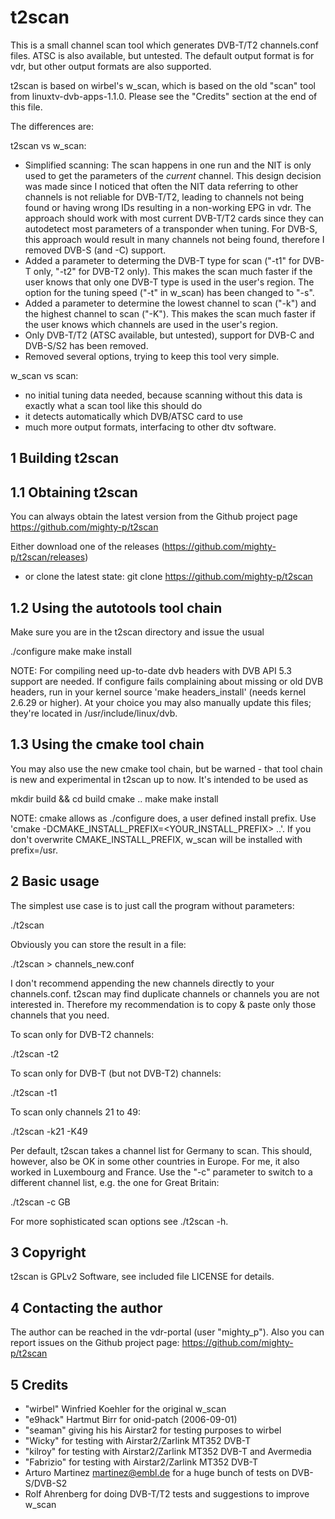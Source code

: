 t2scan
======

This is a small channel scan tool which generates DVB-T/T2 channels.conf files.
ATSC is also available, but untested. 
The default output format is for vdr, but other output formats are also supported.

t2scan is based on wirbel's w_scan, which is based on the old "scan" tool from 
linuxtv-dvb-apps-1.1.0. Please see the "Credits" section at the end of this file.

The differences are:

t2scan vs w_scan:
- Simplified scanning: The scan happens in one run and the NIT is only used to get the parameters of the *current* channel. This design decision was made since I noticed that often the NIT data referring to other channels is not reliable for DVB-T/T2, leading to channels not being found or having wrong IDs resulting in a non-working EPG in vdr. The approach should work with most current DVB-T/T2 cards since they can autodetect most parameters of a transponder when tuning. For DVB-S, this approach would result in many channels not being found, therefore I removed DVB-S (and -C) support.
- Added a parameter to determing the DVB-T type for scan ("-t1" for DVB-T only, "-t2" for DVB-T2 only). This makes the scan much faster if the user knows that only one DVB-T type is used in the user's region. The option for the tuning speed ("-t" in w_scan) has been changed to "-s".
- Added a parameter to determine the lowest channel to scan ("-k") and the highest channel to scan ("-K"). This makes the scan much faster if the user knows which channels are used in the user's region.
- Only DVB-T/T2 (ATSC available, but untested), support for DVB-C and DVB-S/S2 has been removed.
- Removed several options, trying to keep this tool very simple.

w_scan vs scan:
- no initial tuning data needed, because scanning without this data is exactly
  what a scan tool like this should do
- it detects automatically which DVB/ATSC card to use
- much more output formats, interfacing to other dtv software.

1 Building t2scan
-----------------

1.1 Obtaining t2scan
--------------------
You can always obtain the latest version from the Github project page
https://github.com/mighty-p/t2scan

Either download one of the releases (https://github.com/mighty-p/t2scan/releases)
- or clone the latest state: git clone https://github.com/mighty-p/t2scan


1.2 Using the autotools tool chain
----------------------------------
Make sure you are in the t2scan directory and issue the usual

./configure
make
make install

NOTE: For compiling need up-to-date dvb headers with DVB API 5.3 support
are needed. If configure fails complaining about missing or old DVB headers,
run in your kernel source 'make headers_install' 
(needs kernel 2.6.29 or higher).
At your choice you may also manually update this files; they're located
in /usr/include/linux/dvb.

1.3 Using the cmake tool chain
------------------------------
You may also use the new cmake tool chain, but be warned - that tool chain is
new and experimental in t2scan up to now. It's intended to be used as

mkdir build && cd build
cmake ..
make
make install

NOTE: cmake allows as ./configure does, a user defined install prefix.
      Use 'cmake -DCMAKE_INSTALL_PREFIX=<YOUR_INSTALL_PREFIX> ..'. If you don't
      overwrite CMAKE_INSTALL_PREFIX, w_scan will be installed with prefix=/usr.

2 Basic usage
-------------

The simplest use case is to just call the program without parameters:

./t2scan

Obviously you can store the result in a file:

./t2scan > channels_new.conf

I don't recommend appending the new channels directly to your channels.conf. t2scan
may find duplicate channels or channels you are not interested in. Therefore my
recommendation is to copy & paste only those channels that you need.

To scan only for DVB-T2 channels:

./t2scan -t2

To scan only for DVB-T (but not DVB-T2) channels:

./t2scan -t1

To scan only channels 21 to 49:

./t2scan -k21 -K49

Per default, t2scan takes a channel list for Germany to scan. This should, however, also be
OK in some other countries in Europe. For me, it also worked in Luxembourg and France.
Use the "-c" parameter to switch to a different channel list, e.g. the one for Great Britain:

./t2scan -c GB

For more sophisticated scan options see ./t2scan -h.

3 Copyright
-----------
t2scan is GPLv2 Software, see included file LICENSE for details.

4 Contacting the author
-----------------------
The author can be reached in the vdr-portal (user "mighty_p"). Also you can report issues
on the Github project page: https://github.com/mighty-p/t2scan

5 Credits
---------
- "wirbel" Winfried Koehler for the original w_scan
- "e9hack" Hartmut Birr for onid-patch (2006-09-01)
- "seaman" giving his his Airstar2 for testing purposes to wirbel
- "Wicky" for testing with Airstar2/Zarlink MT352 DVB-T
- "kilroy" for testing with Airstar2/Zarlink MT352 DVB-T and Avermedia
- "Fabrizio" for testing with Airstar2/Zarlink MT352 DVB-T
-  Arturo Martinez <martinez@embl.de> for a huge bunch of tests on DVB-S/DVB-S2
-  Rolf Ahrenberg for doing DVB-T/T2 tests and suggestions to improve w_scan

